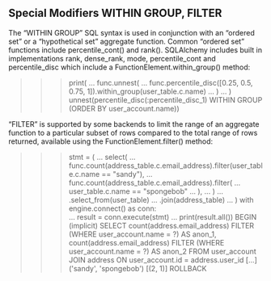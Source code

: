 ## Special Modifiers WITHIN GROUP, FILTER
The “WITHIN GROUP” SQL syntax is used in conjunction with an “ordered set” or a “hypothetical set” aggregate function. Common “ordered set” functions include percentile_cont() and rank(). SQLAlchemy includes built in implementations rank, dense_rank, mode, percentile_cont and percentile_disc which include a FunctionElement.within_group() method:

>>> print(
...     func.unnest(
...         func.percentile_disc([0.25, 0.5, 0.75, 1]).within_group(user_table.c.name)
...     )
... )
unnest(percentile_disc(:percentile_disc_1) WITHIN GROUP (ORDER BY user_account.name))

“FILTER” is supported by some backends to limit the range of an aggregate function to a particular subset of rows compared to the total range of rows returned, available using the FunctionElement.filter() method:

>>> stmt = (
...     select(
...         func.count(address_table.c.email_address).filter(user_table.c.name == "sandy"),
...         func.count(address_table.c.email_address).filter(
...             user_table.c.name == "spongebob"
...         ),
...     )
...     .select_from(user_table)
...     .join(address_table)
... )
>>> with engine.connect() as conn:  
...     result = conn.execute(stmt)
...     print(result.all())
BEGIN (implicit)
SELECT count(address.email_address) FILTER (WHERE user_account.name = ?) AS anon_1,
count(address.email_address) FILTER (WHERE user_account.name = ?) AS anon_2
FROM user_account JOIN address ON user_account.id = address.user_id
[...] ('sandy', 'spongebob')
[(2, 1)]
ROLLBACK